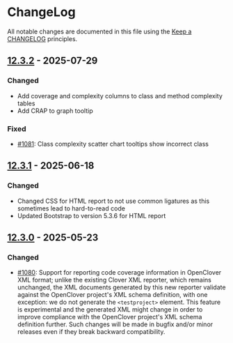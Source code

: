 # ChangeLog

All notable changes are documented in this file using the [Keep a CHANGELOG](http://keepachangelog.com/) principles.

## [12.3.2] - 2025-07-29

### Changed

* Add coverage and complexity columns to class and method complexity tables
* Add CRAP to graph tooltip

### Fixed

* [#1081](https://github.com/sebastianbergmann/php-code-coverage/issues/1081): Class complexity scatter chart tooltips show incorrect class

## [12.3.1] - 2025-06-18

### Changed

* Changed CSS for HTML report to not use common ligatures as this sometimes lead to hard-to-read code
* Updated Bootstrap to version 5.3.6 for HTML report

## [12.3.0] - 2025-05-23

### Changed

* [#1080](https://github.com/sebastianbergmann/php-code-coverage/pull/1080): Support for reporting code coverage information in OpenClover XML format; unlike the existing Clover XML reporter, which remains unchanged, the XML documents generated by this new reporter validate against the OpenClover project's XML schema definition, with one exception: we do not generate the `<testproject>` element. This feature is experimental and the generated XML might change in order to improve compliance with the OpenClover project's XML schema definition further. Such changes will be made in bugfix and/or minor releases even if they break backward compatibility.

[12.3.2]: https://github.com/sebastianbergmann/php-code-coverage/compare/12.3.1...12.3.2
[12.3.1]: https://github.com/sebastianbergmann/php-code-coverage/compare/12.3.0...12.3.1
[12.3.0]: https://github.com/sebastianbergmann/php-code-coverage/compare/12.2.1...12.3.0
